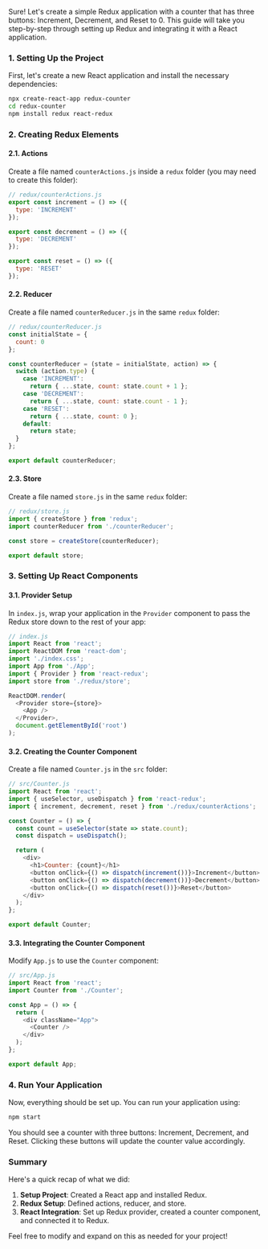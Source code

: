 Sure! Let's create a simple Redux application with a counter that has three buttons: Increment, Decrement, and Reset to 0. This guide will take you step-by-step through setting up Redux and integrating it with a React application.

### 1. Setting Up the Project

First, let's create a new React application and install the necessary dependencies:

```bash
npx create-react-app redux-counter
cd redux-counter
npm install redux react-redux
```

### 2. Creating Redux Elements

#### 2.1. Actions

Create a file named `counterActions.js` inside a `redux` folder (you may need to create this folder):

```javascript
// redux/counterActions.js
export const increment = () => ({
  type: 'INCREMENT'
});

export const decrement = () => ({
  type: 'DECREMENT'
});

export const reset = () => ({
  type: 'RESET'
});
```

#### 2.2. Reducer

Create a file named `counterReducer.js` in the same `redux` folder:

```javascript
// redux/counterReducer.js
const initialState = {
  count: 0
};

const counterReducer = (state = initialState, action) => {
  switch (action.type) {
    case 'INCREMENT':
      return { ...state, count: state.count + 1 };
    case 'DECREMENT':
      return { ...state, count: state.count - 1 };
    case 'RESET':
      return { ...state, count: 0 };
    default:
      return state;
  }
};

export default counterReducer;
```

#### 2.3. Store

Create a file named `store.js` in the same `redux` folder:

```javascript
// redux/store.js
import { createStore } from 'redux';
import counterReducer from './counterReducer';

const store = createStore(counterReducer);

export default store;
```

### 3. Setting Up React Components

#### 3.1. Provider Setup

In `index.js`, wrap your application in the `Provider` component to pass the Redux store down to the rest of your app:

```javascript
// index.js
import React from 'react';
import ReactDOM from 'react-dom';
import './index.css';
import App from './App';
import { Provider } from 'react-redux';
import store from './redux/store';

ReactDOM.render(
  <Provider store={store}>
    <App />
  </Provider>,
  document.getElementById('root')
);
```

#### 3.2. Creating the Counter Component

Create a file named `Counter.js` in the `src` folder:

```javascript
// src/Counter.js
import React from 'react';
import { useSelector, useDispatch } from 'react-redux';
import { increment, decrement, reset } from './redux/counterActions';

const Counter = () => {
  const count = useSelector(state => state.count);
  const dispatch = useDispatch();

  return (
    <div>
      <h1>Counter: {count}</h1>
      <button onClick={() => dispatch(increment())}>Increment</button>
      <button onClick={() => dispatch(decrement())}>Decrement</button>
      <button onClick={() => dispatch(reset())}>Reset</button>
    </div>
  );
};

export default Counter;
```

#### 3.3. Integrating the Counter Component

Modify `App.js` to use the `Counter` component:

```javascript
// src/App.js
import React from 'react';
import Counter from './Counter';

const App = () => {
  return (
    <div className="App">
      <Counter />
    </div>
  );
};

export default App;
```

### 4. Run Your Application

Now, everything should be set up. You can run your application using:

```bash
npm start
```

You should see a counter with three buttons: Increment, Decrement, and Reset. Clicking these buttons will update the counter value accordingly.

### Summary

Here's a quick recap of what we did:

1. **Setup Project**: Created a React app and installed Redux.
2. **Redux Setup**: Defined actions, reducer, and store.
3. **React Integration**: Set up Redux provider, created a counter component, and connected it to Redux.

Feel free to modify and expand on this as needed for your project!